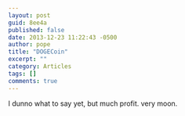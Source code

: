 ```yaml
---
layout: post
guid: 8ee4a
published: false
date: 2013-12-23 11:22:43 -0500
author: pope
title: "DOGECoin"
excerpt: ""
category: Articles
tags: []
comments: true 
---
```


I dunno what to say yet, but much profit. very moon.